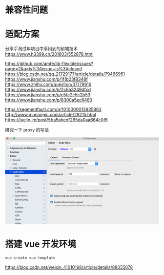 # 兼容性问题

# 适配方案

分享手淘过年项目中采用到的前端技术
https://www.h3399.cn/201803/552878.html

https://github.com/amfe/lib-flexible/issues?page=2&q=is%3Aissue+is%3Aclosed
https://blog.csdn.net/qq_21729177/article/details/79466951
https://www.jianshu.com/p/1f1b23f8348f
https://www.zhihu.com/question/37179916
https://www.jianshu.com/p/2c6a3249dfcd
https://www.jianshu.com/p/c5fc2c5c2b53
https://www.jianshu.com/p/8300a5ec6480

https://segmentfault.com/q/1010000013935863
http://www.manongjc.com/article/28215.html
https://juejin.im/post/5ba5abedf265da0aa664c0f6

研究一下 proxy 的写法

![](2020-04-29-16-17-54.png)

# 搭建 vue 开发环境

```sh
vue create vue-template
```

https://blog.csdn.net/weixin_41010198/article/details/88055078
